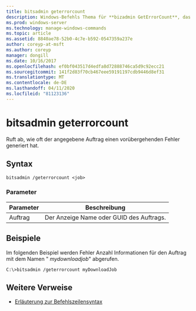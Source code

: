 ```yaml
---
title: bitsadmin geterrorcount
description: Windows-Befehls Thema für **bizadmin GetErrorCount**, das die Anzahl der Versuche abruft, mit denen der angegebene Auftrag einen vorübergehenden Fehler generiert hat.
ms.prod: windows-server
ms.technology: manage-windows-commands
ms.topic: article
ms.assetid: 8840ae78-52b0-4c7e-b592-0547359a237e
author: coreyp-at-msft
ms.author: coreyp
manager: dongill
ms.date: 10/16/2017
ms.openlocfilehash: ef0bf043517d4edfa8d72888746ca5d9c92ecc21
ms.sourcegitcommit: 141f2d83f70cb467eee59191197cdb9446d8ef31
ms.translationtype: MT
ms.contentlocale: de-DE
ms.lasthandoff: 04/11/2020
ms.locfileid: "81123136"
---
```

# <a name="bitsadmin-geterrorcount"></a>bitsadmin geterrorcount

Ruft ab, wie oft der angegebene Auftrag einen vorübergehenden Fehler generiert hat.

## <a name="syntax"></a>Syntax

```
bitsadmin /geterrorcount <job>
```

### <a name="parameters"></a>Parameter

| Parameter | Beschreibung |
| -------------- | -------------- |
| Auftrag | Der Anzeige Name oder GUID des Auftrags. |

## <a name="examples"></a><a name=BKMK_examples></a>Beispiele

Im folgenden Beispiel werden Fehler Anzahl Informationen für den Auftrag mit dem Namen " *mydownloadjob*" abgerufen.

```
C:\>bitsadmin /geterrorcount myDownloadJob
```

## <a name="additional-references"></a>Weitere Verweise

- [Erläuterung zur Befehlszeilensyntax](command-line-syntax-key.md)